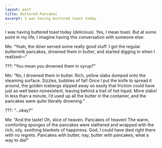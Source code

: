 ```yaml
---
layout: post
title: Buttered Pancakes
excerpt: I was having buttered toast today.
---
```

I was having buttered toast today (delicious). Yes, I mean toast. But at some point in my life, I imagine having this conversation with someone else:

Me: “Yeah, the diner served some really good stuff. I got the regular buttermilk pancakes, drowned them in butter, and started digging in when I realized—“

???: “You mean you drowned them in syrup?”

Me: “No, I drowned them in butter. Rich, yellow slabs dumped onto the steaming surface. Sizzles, bubbles of fat! Once I put the knife to spread it around, the golden icebergs slipped away so easily that friction could have just as well been nonexistent, leaving behind a trail of hot liquid. More slabs! In less than a minute, I’d used up all the butter in the container, and the pancakes were quite literally drowning.”

???: “…okay?”

Me: “And the taste! Oh, slice of heaven. Pancakes of heaven! The warm, comforting sponges of the pancakes were slathered and wrapped with the rich, oily, soothing blankets of happiness. God, I could have died right there with no regrets. Pancakes with butter, nay, butter with pancakes; what a way to die!”